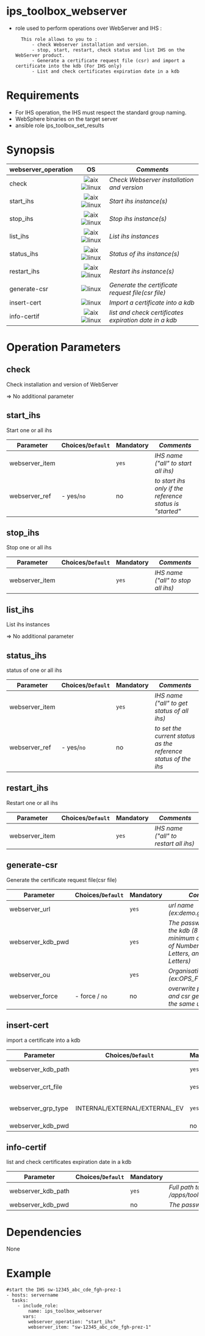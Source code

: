 ips_toolbox_webserver
=====================

- role used to perform operations over WebServer and IHS :

        This role allows to you to :
            - check Webserver installation and version.
            - stop, start, restart, check status and list IHS on the WebServer product.
            - Generate a certificate request file (csr) and import a certificate into the kdb (For IHS only)
            - List and check certificates expiration date in a kdb

Requirements
============
- For IHS operation, the IHS must respect the standard group naming.
- WebSphere binaries on the target server
- ansible role ips_toolbox_set_results

Synopsis
========

**webserver_operation** | **OS** | ***Comments***
----------------------- |:------:| --------
check                   |![aix](https://gitlab-dogen.group.echonet/Production-mutualisee/IPS/toolbox_next_gen/toolbox_next_gen/ips_toolbox_launcher/raw/master/images/AIX.png) ![linux](https://gitlab-dogen.group.echonet/Production-mutualisee/IPS/toolbox_next_gen/toolbox_next_gen/ips_toolbox_launcher/raw/master/images/redhat.png) | *Check Webserver installation and version*
start_ihs               |![aix](https://gitlab-dogen.group.echonet/Production-mutualisee/IPS/toolbox_next_gen/toolbox_next_gen/ips_toolbox_launcher/raw/master/images/AIX.png) ![linux](https://gitlab-dogen.group.echonet/Production-mutualisee/IPS/toolbox_next_gen/toolbox_next_gen/ips_toolbox_launcher/raw/master/images/redhat.png) | *Start ihs instance(s)*
stop_ihs                |![aix](https://gitlab-dogen.group.echonet/Production-mutualisee/IPS/toolbox_next_gen/toolbox_next_gen/ips_toolbox_launcher/raw/master/images/AIX.png) ![linux](https://gitlab-dogen.group.echonet/Production-mutualisee/IPS/toolbox_next_gen/toolbox_next_gen/ips_toolbox_launcher/raw/master/images/redhat.png) | *Stop ihs instance(s)*
list_ihs                |![aix](https://gitlab-dogen.group.echonet/Production-mutualisee/IPS/toolbox_next_gen/toolbox_next_gen/ips_toolbox_launcher/raw/master/images/AIX.png) ![linux](https://gitlab-dogen.group.echonet/Production-mutualisee/IPS/toolbox_next_gen/toolbox_next_gen/ips_toolbox_launcher/raw/master/images/redhat.png) | *List ihs instances*
status_ihs              |![aix](https://gitlab-dogen.group.echonet/Production-mutualisee/IPS/toolbox_next_gen/toolbox_next_gen/ips_toolbox_launcher/raw/master/images/AIX.png) ![linux](https://gitlab-dogen.group.echonet/Production-mutualisee/IPS/toolbox_next_gen/toolbox_next_gen/ips_toolbox_launcher/raw/master/images/redhat.png) | *Status of ihs instance(s)*
restart_ihs                |![aix](https://gitlab-dogen.group.echonet/Production-mutualisee/IPS/toolbox_next_gen/toolbox_next_gen/ips_toolbox_launcher/raw/master/images/AIX.png) ![linux](https://gitlab-dogen.group.echonet/Production-mutualisee/IPS/toolbox_next_gen/toolbox_next_gen/ips_toolbox_launcher/raw/master/images/redhat.png) | *Restart ihs instance(s)*
generate-csr            |![linux](https://gitlab-dogen.group.echonet/Production-mutualisee/IPS/toolbox_next_gen/toolbox_next_gen/ips_toolbox_launcher/raw/master/images/redhat.png) | *Generate the certificate request file(csr file)*
insert-cert             |![linux](https://gitlab-dogen.group.echonet/Production-mutualisee/IPS/toolbox_next_gen/toolbox_next_gen/ips_toolbox_launcher/raw/master/images/redhat.png) | *Import a certificate into a kdb*
info-certif             |![aix](https://gitlab-dogen.group.echonet/Production-mutualisee/IPS/toolbox_next_gen/toolbox_next_gen/ips_toolbox_launcher/raw/master/images/AIX.png) ![linux](https://gitlab-dogen.group.echonet/Production-mutualisee/IPS/toolbox_next_gen/toolbox_next_gen/ips_toolbox_launcher/raw/master/images/redhat.png) | *list and check certificates expiration date in a kdb*


Operation Parameters
====================
check
-----

Check installation and version of WebServer

 => No additional parameter

start_ihs
---------

Start one or all ihs

**Parameter** | **Choices/`Default`**       | **Mandatory** | ***Comments***
------------- | --------------------------- | ------------- | --------------
webserver_item          |                             | `yes`         | *IHS name ("all" to start all ihs)*
webserver_ref        | - yes/`no`<br>                   | no            | *to start ihs only if the reference status is "started"*

stop_ihs
--------

Stop one or all ihs 

**Parameter** | **Choices/`Default`**       | **Mandatory** | ***Comments***
------------- | --------------------------- | ------------- | --------------
webserver_item          |                             | `yes`         | *IHS name ("all" to stop all ihs)*


list_ihs
--------

List ihs instances

=> No additional parameter


status_ihs
----------

status of one or all ihs

**Parameter** | **Choices/`Default`**       | **Mandatory** | ***Comments***
------------- | --------------------------- | ------------- | --------------
webserver_item          |                             | `yes`         | *IHS name ("all" to get status of all ihs)*
webserver_ref        | - yes/`no`<br>                   | no            | *to set the current status as the reference status of the ihs*


restart_ihs
--------

Restart one or all ihs

**Parameter** | **Choices/`Default`**       | **Mandatory** | ***Comments***
------------- | --------------------------- | ------------- | --------------
webserver_item          |                             | `yes`         | *IHS name ("all" to restart all ihs)*


generate-csr
----------

Generate the certificate request file(csr file)

**Parameter** | **Choices/`Default`**       | **Mandatory** | ***Comments***
------------- | --------------------------- | ------------- | --------------
webserver_url          |                             | `yes`         | *url name (ex:demo.group.echonet)*
webserver_kdb_pwd      |                             | `yes`         | *The password to set on the kdb (8 characters minimum and use a mix of Numbers, Capital Letters, and Lower-Case Letters)*
webserver_ou           |                             | `yes`         | *Organisation unit (ex:OPS_FGAT)*
webserver_force        | - force / `no`<br>           | no         | *overwrite previous kdb and csr generated with the same url*


insert-cert
----------

import a certificate into a kdb

**Parameter** | **Choices/`Default`**       | **Mandatory** | ***Comments***
------------- | --------------------------- | ------------- | --------------
webserver_kdb_path          |                             | `yes`         | *Full path to kdb file (example: /apps/toolboxes/web/ManageCertificates/generatecert/myapp.group.echonet//myapp.group.echonet.kdb)*
webserver_crt_file     |                             | `yes`         | *Full local path to the crt file provided by Certis and to be copied on the target server (ex: /var/tmp/myapp.group.echonet.crt)*
webserver_grp_type     | INTERNAL/EXTERNAL/EXTERNAL_EV  | `yes`         | *Type of the group certificates to insert (INTERNAL if certificate stands for internal website, EXTERNAL if certificate stands for Standard external SSL, EXTERNAL_EV stands for External SSL with Extended Validation)*
webserver_kdb_pwd      |                             | no         | *The password of the kdb if stash file is not set*


info-certif
----------

list and check certificates expiration date in a kdb

**Parameter** | **Choices/`Default`**       | **Mandatory** | ***Comments***
------------- | --------------------------- | ------------- | --------------
webserver_kdb_path          |                             | `yes`         | *Full path to kdb file (example: /apps/toolboxes/web/ManageCertificates/generatecert/myapp.group.echonet//myapp.group.echonet.kdb)*
webserver_kdb_pwd      |                             | no         | *The password of the kdb if stash file is not set*


Dependencies
============

None

Example
=======

```
#start the IHS sw-12345_abc_cde_fgh-prez-1  
- hosts: servername
  tasks:
    - include_role:
        name: ips_toolbox_webserver
      vars:
        webserver_operation: "start_ihs"
        webserver_item: "sw-12345_abc_cde_fgh-prez-1"
        
```

